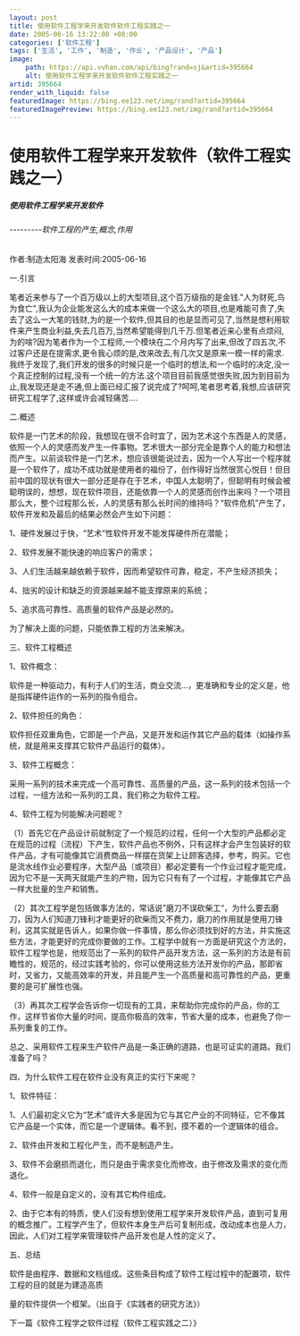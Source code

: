 ```yaml
---
layout: post
title: 使用软件工程学来开发软件软件工程实践之一
date: 2005-06-16 13:22:00 +08:00
categories: ['软件工程']
tags: ['生活', '工作', '制造', '作业', '产品设计', '产品']
image:
    path: https://api.vvhan.com/api/bing?rand=sj&artid=395664
    alt: 使用软件工程学来开发软件软件工程实践之一
artid: 395664
render_with_liquid: false
featuredImage: https://bing.ee123.net/img/rand?artid=395664
featuredImagePreview: https://bing.ee123.net/img/rand?artid=395664
---
```


# 使用软件工程学来开发软件（软件工程实践之一）

##### 使用软件工程学来开发软件

###### ---------软件工程的产生,概念,作用

作者:制造太阳海 发表时间:2005-06-16

一.引言

笔者近来参与了一个百万级以上的大型项目,这个百万级指的是金钱."人为财死,鸟为食亡",我认为企业能发这么大的成本来做一个这么大的项目,也是难能可贵了,失去了这么一大笔的钱财,为的是一个软件,但其目的也是显而可见了,当然是想利用软件来产生商业利益,失去几百万,当然希望能得到几千万.但笔者近来心里有点烦闷,为的啥?因为笔者作为一个工程师,一个模块在二个月内写了出来,但改了四五次,不过客户还是在提需求,更令我心烦的是,改来改去,有几次又是原来一模一样的需求.我终于发现了,我们开发的很多的时候只是一个临时的想法,和一个临时的决定,没一个真正控制的过程,没有一个统一的方法.这个项目目前我感觉很失败,因为到目前为止,我发现还是走不通,但上面已经汇报了说完成了?呵呵,笔者思考着,我想,应该研究研究工程学了,这样或许会减轻痛苦....

二.概述
  
软件是一门艺术的阶段，我想现在很不合时宜了，因为艺术这个东西是人的灵感，依照一个人的灵感而发产生一件事物。艺术很大一部分完全是靠个人的能力和想法而产生。以前谈软件是一门艺术，想应该很能说过去，因为一个人写出一个程序就是一个软件了，成功不成功就是使用者的福份了，创作得好当然很赏心悦目！但目前中国的现状有很大一部分还是存在于艺术，中国人太聪明了，但聪明有时候会被聪明误的，想想，现在软件项目，还能依靠一个人的灵感而创作出来吗？一个项目那么大，整个过程那么长，人的灵感有那么长时间的维持吗？“软件危机”产生了，软件开发和及最后的结果必然会产生如下问题：
  
1、硬件发展过于快，“艺术”性软件开发不能发挥硬件所在潜能；
  
2、软件发展不能快速的响应客户的需求；
  
3、人们生活越来越依赖于软件，因而希望软件可靠，稳定，不产生经济损失；
  
4、拙劣的设计和缺乏的资源越来越不能支撑原来的系统；
  
5、追求高可靠性、高质量的软件产品是必然的。
  
为了解决上面的问题，只能依靠工程的方法来解决。

三、软件工程概述
  
1、软件概念：
  
软件是一种驱动力，有利于人们的生活，商业交流...，更准确和专业的定义是，他是指挥硬件运作的一系列的指令组合。
  
2、软件担任的角色：
  
软件担任双重角色，它即是一个产品，又是开发和运作其它产品的载体（如操作系统，就是用来支撑其它软件产品运行的载体）。
  
3、软件工程概念：
  
采用一系列的技术来完成一个高可靠性、高质量的产品，这一系列的技术包括一个过程，一组方法和一系列的工具，我们称之为软件工程。
  
4、软件工程为何能解决问题呢？
  
（1）首先它在产品设计前就制定了一个规范的过程，任何一个大型的产品都必定在规范的过程（流程）下产生，软件产品也不例外，只有这样才会产生包装好的软件产品，才有可能像其它消费商品一样摆在货架上让顾客选择，参考，购买。它也是流水线作业必要程序，大型产品（或项目）都必定要有一个作业过程才能完成，因为它不是一天两天就能产生的产物，因为它只有有了一个过程，才能像其它产品一样大批量的生产和销售。
  
（2）其次工程学是包括做事方法的，常话说”磨刀不误砍柴工“，为什么要去磨刀，因为人们知道刀锋利才能更好的砍柴而又不费力，磨刀的作用就是使用刀锋利，这其实就是告诉人，如果你做一件事情，那么你必须找到好的方法，并实施这些方法，才能更好的完成你要做的工作。工程学中就有一方面是研究这个方法的，软件工程学也是，他规范出了一系列的软件产品开发方法，这一系列的方法是有前瞻性的，规范的，经过实践考验的，你可以使用这些方法开发你的产品，那即省时，又省力，又能高效率的开发，并且能产生一个高质量和高可靠性的产品，更重要的是可扩展性也强。
  
（3）再其次工程学会告诉你一切现有的工具，来帮助你完成你的产品，你的工作，这样节省你大量的时间，提高你极高的效率，节省大量的成本，也避免了你一系列重复的工作。
  
总之、采用软件工程来生产软件产品是一条正确的道路，也是可证实的道路。我们准备了吗？

四、为什么软件工程在软件业没有真正的实行下来呢？
  
1、软件特征：
  
1、人们最初定义它为“艺术”或许大多是因为它与其它产业的不同特征，它不像其它产品是一个实体，而它是一个逻辑体。看不到，摸不着的一个逻辑体的组合。
  
2、软件由开发和工程化产生，而不是制造产生。
  
3、软件不会磨损而退化，而只是由于需求变化而修改，由于修改及需求的变化而退化。
  
4、软件一般是自定义的，没有其它构件组成。
  
2、由于它本有的特质，使人们没有想到使用工程学来开发软件产品，直到可复用的概念推广。工程学产生了，但软件本身生产后可复制形成，改动成本也是人力，因此，人们对工程学来管理软件产品开发也是人性的定义了。

五、总结
  
软件是由程序、数据和文档组成。这些条目构成了软件工程过程中的配置项，软件工程的目的就是为建造高质
  
量的软件提供一个框架。（出自于《实践者的研究方法》）

下一篇《软件工程学之软件过程（软件工程实践之二）》